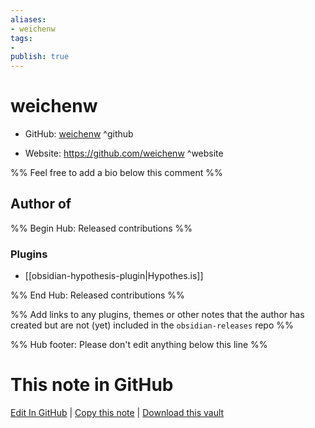 ```yaml
---
aliases:
- weichenw
tags:
- 
publish: true
---
```


# weichenw

- GitHub: [weichenw](https://github.com/weichenw/) ^github
<!-- - Discord: `@` ^discord-->
- Website: <https://github.com/weichenw> ^website
<!-- - [[Publish sites|Publish site]]: ^publish-->

%% Feel free to add a bio below this comment %%


## Author of

%% Begin Hub: Released contributions %%
### Plugins
- [[obsidian-hypothesis-plugin|Hypothes.is]]

%% End Hub: Released contributions %%

%% Add links to any plugins, themes or other notes that the author has created but are not (yet) included in the `obsidian-releases` repo %%

<!--
### Unlisted plugins
-->

<!--
### Others
-->

<!--
## Sponsor this author

- [[GitHub sponsors]]: [Sponsor @weichenw on GitHub Sponsors](https://github.com/sponsors/weichenw) ^github-sponsor
- [[Buy me a coffee]]: ^buy-me-a-coffee
- [[PayPal]]: ^paypal
- [[Patreon]]: ^patreon

-->

<!--
## Follow this author
-->

<!-- - [[YouTube Channels|On YouTube]]: <https://> ^youtube-->
<!-- - Twitter: <https://> ^twitter-->
<!-- - ... -->

%% Hub footer: Please don't edit anything below this line %%

# This note in GitHub

<span class="git-footer">[Edit In GitHub](https://github.dev/obsidian-community/obsidian-hub/blob/main/01%20-%20Community/People/weichenw.md "git-hub-edit-note") | [Copy this note](https://raw.githubusercontent.com/obsidian-community/obsidian-hub/main/01%20-%20Community/People/weichenw.md "git-hub-copy-note") | [Download this vault](https://github.com/obsidian-community/obsidian-hub/archive/refs/heads/main.zip "git-hub-download-vault") </span>
